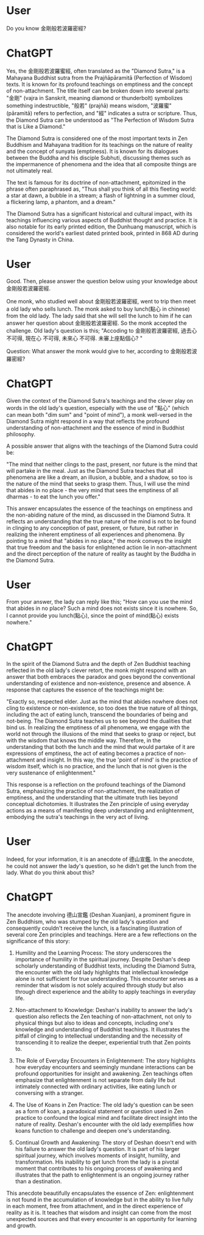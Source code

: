 # User
Do you know 金剛般若波羅密經?

# ChatGPT
Yes, the 金剛般若波羅蜜經, often translated as the "Diamond Sutra," is a Mahayana Buddhist sutra from the Prajñāpāramitā (Perfection of Wisdom) texts. It is known for its profound teachings on emptiness and the concept of non-attachment. The title itself can be broken down into several parts: "金剛" (vajra in Sanskrit, meaning diamond or thunderbolt) symbolizes something indestructible, "般若" (prajñā) means wisdom, "波羅蜜" (pāramitā) refers to perfection, and "經" indicates a sutra or scripture. Thus, the Diamond Sutra can be understood as "The Perfection of Wisdom Sutra that is Like a Diamond."

The Diamond Sutra is considered one of the most important texts in Zen Buddhism and Mahayana tradition for its teachings on the nature of reality and the concept of sunyata (emptiness). It is known for its dialogues between the Buddha and his disciple Subhuti, discussing themes such as the impermanence of phenomena and the idea that all composite things are not ultimately real.

The text is famous for its doctrine of non-attachment, epitomized in the phrase often paraphrased as, "Thus shall you think of all this fleeting world: a star at dawn, a bubble in a stream; a flash of lightning in a summer cloud, a flickering lamp, a phantom, and a dream."

The Diamond Sutra has a significant historical and cultural impact, with its teachings influencing various aspects of Buddhist thought and practice. It is also notable for its early printed edition, the Dunhuang manuscript, which is considered the world's earliest dated printed book, printed in 868 AD during the Tang Dynasty in China.

# User
Good. Then, please answer the question below using your knowledge about 金剛般若波羅密經.

One monk, who studied well about 金剛般若波羅密經, went to trip then meet a old lady who sells lunch. The monk asked to buy lunch(點心 in chinese) from the old lady. The lady said that she will sell the lunch to him if he can answer her question about 金剛般若波羅密經. So the monk accepted the challenge. Old lady's question is this; "Accoding to 金剛般若波羅密經, 過去心 不可得, 現在心 不可得, 未來心 不可得. 未審上座點個心? "

Question: What answer the monk would give to her, according to 金剛般若波羅密經?

# ChatGPT
Given the context of the Diamond Sutra's teachings and the clever play on words in the old lady's question, especially with the use of "點心" (which can mean both "dim sum" and "point of mind"), a monk well-versed in the Diamond Sutra might respond in a way that reflects the profound understanding of non-attachment and the essence of mind in Buddhist philosophy.

A possible answer that aligns with the teachings of the Diamond Sutra could be:

"The mind that neither clings to the past, present, nor future is the mind that will partake in the meal. Just as the Diamond Sutra teaches that all phenomena are like a dream, an illusion, a bubble, and a shadow, so too is the nature of the mind that seeks to grasp them. Thus, I will use the mind that abides in no place - the very mind that sees the emptiness of all dharmas - to eat the lunch you offer."

This answer encapsulates the essence of the teachings on emptiness and the non-abiding nature of the mind, as discussed in the Diamond Sutra. It reflects an understanding that the true nature of the mind is not to be found in clinging to any conception of past, present, or future, but rather in realizing the inherent emptiness of all experiences and phenomena. By pointing to a mind that "abides in no place," the monk conveys the insight that true freedom and the basis for enlightened action lie in non-attachment and the direct perception of the nature of reality as taught by the Buddha in the Diamond Sutra.

# User
From your answer, the lady can reply like this; "How can you use the mind that abides in no place? Such a mind does not exists since  it is nowhere. So, I cannot provide you lunch(點心), since the point of mind(點心) exists nowhere."

# ChatGPT
In the spirit of the Diamond Sutra and the depth of Zen Buddhist teaching reflected in the old lady's clever retort, the monk might respond with an answer that both embraces the paradox and goes beyond the conventional understanding of existence and non-existence, presence and absence. A response that captures the essence of the teachings might be:

"Exactly so, respected elder. Just as the mind that abides nowhere does not cling to existence or non-existence, so too does the true nature of all things, including the act of eating lunch, transcend the boundaries of being and not-being. The Diamond Sutra teaches us to see beyond the dualities that bind us. In realizing the emptiness of all phenomena, we engage with the world not through the illusions of the mind that seeks to grasp or reject, but with the wisdom that knows the middle way. Therefore, in the understanding that both the lunch and the mind that would partake of it are expressions of emptiness, the act of eating becomes a practice of non-attachment and insight. In this way, the true 'point of mind' is the practice of wisdom itself, which is no practice, and the lunch that is not given is the very sustenance of enlightenment."

This response is a reflection on the profound teachings of the Diamond Sutra, emphasizing the practice of non-attachment, the realization of emptiness, and the understanding that the ultimate truth lies beyond conceptual dichotomies. It illustrates the Zen principle of using everyday actions as a means of manifesting deep understanding and enlightenment, embodying the sutra's teachings in the very act of living.

# User
Indeed, for your information, it is an anecdote of 德山宣鑑. In the anecdote, he could not answer the lady's question, so he didn't get the lunch from the lady. What do you think about this?

# ChatGPT
The anecdote involving 德山宣鑑 (Deshan Xuanjian), a prominent figure in Zen Buddhism, who was stumped by the old lady's question and consequently couldn't receive the lunch, is a fascinating illustration of several core Zen principles and teachings. Here are a few reflections on the significance of this story:

1. Humility and the Learning Process: The story underscores the importance of humility in the spiritual journey. Despite Deshan's deep scholarly understanding of Buddhist texts, including the Diamond Sutra, the encounter with the old lady highlights that intellectual knowledge alone is not sufficient for true understanding. This encounter serves as a reminder that wisdom is not solely acquired through study but also through direct experience and the ability to apply teachings in everyday life.

2. Non-attachment to Knowledge: Deshan's inability to answer the lady's question also reflects the Zen teaching of non-attachment, not only to physical things but also to ideas and concepts, including one's knowledge and understanding of Buddhist teachings. It illustrates the pitfall of clinging to intellectual understanding and the necessity of transcending it to realize the deeper, experiential truth that Zen points to.

3. The Role of Everyday Encounters in Enlightenment: The story highlights how everyday encounters and seemingly mundane interactions can be profound opportunities for insight and awakening. Zen teachings often emphasize that enlightenment is not separate from daily life but intimately connected with ordinary activities, like eating lunch or conversing with a stranger.

4. The Use of Koans in Zen Practice: The old lady's question can be seen as a form of koan, a paradoxical statement or question used in Zen practice to confound the logical mind and facilitate direct insight into the nature of reality. Deshan's encounter with the old lady exemplifies how koans function to challenge and deepen one's understanding.

5. Continual Growth and Awakening: The story of Deshan doesn't end with his failure to answer the old lady's question. It is part of his larger spiritual journey, which involves moments of insight, humility, and transformation. His inability to get lunch from the lady is a pivotal moment that contributes to his ongoing process of awakening and illustrates that the path to enlightenment is an ongoing journey rather than a destination.

This anecdote beautifully encapsulates the essence of Zen: enlightenment is not found in the accumulation of knowledge but in the ability to live fully in each moment, free from attachment, and in the direct experience of reality as it is. It teaches that wisdom and insight can come from the most unexpected sources and that every encounter is an opportunity for learning and growth.

